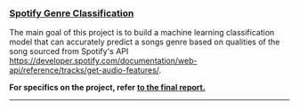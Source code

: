 ### <u>Spotify Genre Classification</u>

The main goal of this project is to build a machine learning classification model that can accurately predict a songs genre based on qualities of the song sourced from Spotify's API https://developer.spotify.com/documentation/web-api/reference/tracks/get-audio-features/.

<b>For specifics on the project, refer <a href=https://github.com/abelpd/Spotify_Genre_Classification_Model/blob/master/Capstone_Report.pdf> to the final report.</a></b>

---
